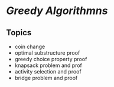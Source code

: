 # ***Greedy Algorithmns***

## **Topics**

- coin change
- optimal substructure proof
- greedy choice property proof
- knapsack problem and prof
- activity selection and proof
- bridge problem and proof